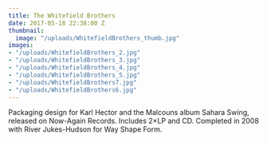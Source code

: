 ```yaml
---
title: The Whitefield Brothers
date: 2017-05-18 22:38:00 Z
thumbnail:
  image: "/uploads/WhitefieldBrothers_thumb.jpg"
images:
- "/uploads/WhitefieldBrothers_2.jpg"
- "/uploads/WhitefieldBrothers_3.jpg"
- "/uploads/WhitefieldBrothers_4.jpg"
- "/uploads/WhitefieldBrothers_5.jpg"
- "/uploads/WhitefieldBrothers7.jpg"
- "/uploads/WhitefieldBrothers6.jpg"
---
```


Packaging design for Karl Hector and the Malcouns album Sahara Swing, released on Now-Again Records. Includes 2×LP and CD. Completed in 2008 with River Jukes-Hudson for Way Shape Form.
